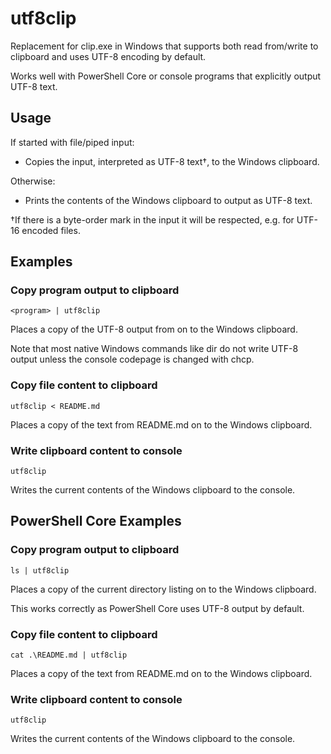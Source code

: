 # utf8clip
Replacement for clip.exe in Windows that supports both read from/write to clipboard and uses UTF-8 encoding by default.

Works well with PowerShell Core or console programs that explicitly output UTF-8 text.

## Usage
If started with file/piped input:
- Copies the input, interpreted as UTF-8 text†, to the Windows clipboard.

Otherwise:
- Prints the contents of the Windows clipboard to output as UTF-8 text.

†If there is a byte-order mark in the input it will be respected, e.g. for
UTF-16 encoded files.

## Examples

### Copy program output to clipboard
```
<program> | utf8clip
```
Places a copy of the UTF-8 output from <program> on to the Windows clipboard.

Note that most native Windows commands like dir do not write UTF-8 output
unless the console codepage is changed with chcp.

### Copy file content to clipboard
```
utf8clip < README.md
```
Places a copy of the text from README.md on to the
Windows clipboard.

### Write clipboard content to console
```
utf8clip
```
Writes the current contents of the Windows clipboard
to the console.

## PowerShell Core Examples

### Copy program output to clipboard
```
ls | utf8clip
```
Places a copy of the current directory listing on to the Windows clipboard.

This works correctly as PowerShell Core uses UTF-8 output by default.

### Copy file content to clipboard
```
cat .\README.md | utf8clip
```
Places a copy of the text from README.md on to the
Windows clipboard.

### Write clipboard content to console
```
utf8clip
```
Writes the current contents of the Windows clipboard
to the console.
